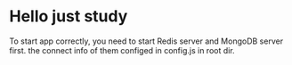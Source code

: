# Hello just study
To start app correctly, you need to start Redis server and MongoDB server first. the connect info of them configed in config.js in root dir.
